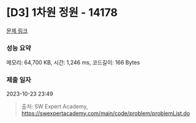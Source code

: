 # [D3] 1차원 정원 - 14178 

[문제 링크](https://swexpertacademy.com/main/code/problem/problemDetail.do?contestProbId=AX_N3oSqcyUDFARi) 

### 성능 요약

메모리: 64,700 KB, 시간: 1,246 ms, 코드길이: 166 Bytes

### 제출 일자

2023-10-23 23:49



> 출처: SW Expert Academy, https://swexpertacademy.com/main/code/problem/problemList.do